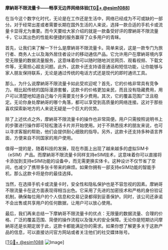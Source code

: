 **摩納哥不限流量卡——畅享无边界网络体验[[TG💪+ @esim1088](https://t.me/s/esim1088)]**

在当今这个数字化时代，无论是在工作还是生活中，网络已经成为不可或缺的一部分。对于经常出差或者需要长期在国外生活的人来说，选择一款合适的手机卡或流量卡显得尤为重要。而今天要给大家介绍的就是一款备受好评的摩納哥不限流量卡，它以其出色的性能和便捷的服务赢得了众多用户的青睐。

首先，让我们来了解一下什么是摩納哥不限流量卡。简单来说，这是一款专门为旅行者、商务人士以及海外居住者设计的移动通信产品。它允许用户在摩納哥境内享受无限量的数据流量服务，这意味着你可以随时随地浏览网页、观看视频、下载文件等，无需担心超支问题。此外，这款卡还支持语音通话和短信功能，让你能够与家人朋友保持联系，无论是通过传统的电话方式还是现代的即时通讯工具。

那么，为什么说摩納哥不限流量卡如此受欢迎呢？首先，它的价格非常具有竞争力。相比起传统的国际漫游套餐，这款卡的价格更加亲民，而且没有隐藏费用，用户可以清楚地知道自己每个月需要支付多少费用。其次，它的覆盖范围广泛且稳定。无论你身处摩納哥的哪个角落，都可以享受到高质量的网络连接。这对于那些喜欢探索新地方的人来说无疑是一个巨大的优势。

除了上述优点之外，摩納哥不限流量卡的操作也非常简便。用户只需按照说明书上的步骤进行操作即可轻松激活卡片并开始使用。对于不熟悉技术的朋友来说，也可以寻求客服的帮助，他们会提供耐心细致的指导。另外，这款卡还支持多种语言界面，方便来自不同国家的用户使用。

值得一提的是，随着科技的发展，现在市面上出现了越来越多的虚拟SIM卡（eSIM）产品。而摩納哥不限流量卡同样支持eSIM技术，这意味着你可以直接将卡添加到支持eSIM功能的设备中，而无需更换实体卡。这种设计不仅节省了空间，也减少了携带多张卡带来的麻烦。如果你拥有一部支持eSIM功能的智能手机，那么这款卡将是你的最佳选择。

当然，在选择手机卡或流量卡时，安全性和隐私保护也是不容忽视的因素。摩納哥不限流量卡在这方面表现得相当出色。它采用了先进的加密技术和严格的身份验证机制，确保每位用户的个人信息和交易记录都得到妥善保护。同时，该公司还承诺不会出售或共享用户的任何数据，让用户可以放心使用。

最后，我们再来总结一下摩納哥不限流量卡的优点：无限量的数据流量、合理的价格、广泛的覆盖范围、简便的操作流程以及强大的安全保障。无论你是短期访问摩納哥还是长期定居于此，这款卡都能满足你的需求。如果你想了解更多关于这款产品的信息，可以直接访问官方网站或者关注他们的社交媒体账号。

[[TG💪+ @esim1088](https://t.me/s/esim1088) ![Image](https://i.postimg.cc/4NQfJmqS/Snipaste-2025-05-13-00-14-12.png)]